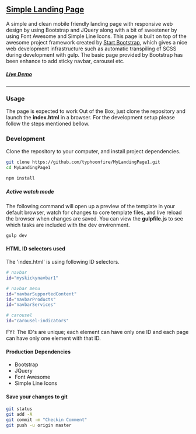
## [Simple Landing Page](https://typhoonfire.github.io/MyLandingPage1/)
A simple and clean mobile friendly landing page with responsive web design by using Bootstrap and JQuery along with a bit of sweetener by using Font Awesome and Simple Line Icons. This page is built on top of the awesome project framework created by [Start Bootstrap](https://github.com/BlackrockDigital/startbootstrap-landing-page), which gives a nice web development infrastructure such as automatic transpiling of SCSS during development with gulp. The basic page provided by Bootstrap has been enhance to add sticky navbar, carousel etc.  

##### [Live Demo](https://typhoonfire.github.io/MyLandingPage1/)  
<!--
![Snapshot of it is](img/snapshot1.jpg?raw=true)
-->

---

### Usage
The page is expected to work Out of the Box, just clone the repository and launch the **index.html** in a browser. For the development setup please follow the steps mentioned bellow. 



### Development
Clone the repository to your computer, and install project dependencies. 
```bash
git clone https://github.com/typhoonfire/MyLandingPage1.git
cd MyLandingPage1

npm install
```

##### Active watch mode
The following command will open up a preview of the template in your default browser, watch for changes to core template files, and live reload the browser when changes are saved. You can view the **gulpfile.js** to see which tasks are included with the dev environment.

```bash
gulp dev
```

#### HTML ID selectors used
The 'index.html' is using following ID selectors.

```bash
# navbar
id="myskickynavbar1"

# navbar menu
id="navbarSupportedContent"
id="navbarProducts"
id="navbarServices"

# carousel
id="carousel-indicators"
```
FYI: The ID's are unique; each element can have only one ID and each page can have only one element with that ID.



#### Production Dependencies
- Bootstrap
- JQuery
- Font Awesome
- Simple Line Icons


#### Save your changes to git
```bash
git status
git add -A
git commit -m "Checkin Comment"
git push -u origin master
```
